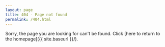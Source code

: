 ```yaml
---
layout: page
title: 404 - Page not found
permalink: /404.html
---
```


Sorry, the page you are looking for can't be found. Click [here to return to the homepage]({{ site.baseurl }}/).
